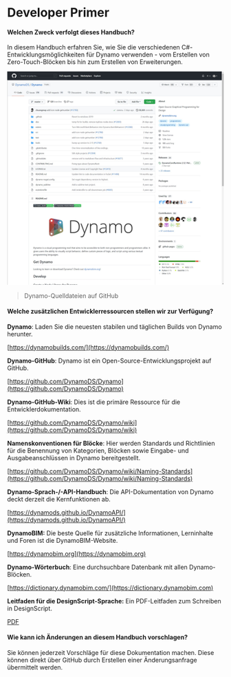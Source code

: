 # Developer Primer

#### Welchen Zweck verfolgt dieses Handbuch? <a href="#what-is-the-purpose-of-this-guide" id="what-is-the-purpose-of-this-guide"></a>

In diesem Handbuch erfahren Sie, wie Sie die verschiedenen C#-Entwicklungsmöglichkeiten für Dynamo verwenden - vom Erstellen von Zero-Touch-Blöcken bis hin zum Erstellen von Erweiterungen.

![Dynamo-Quelldateien auf GitHub](../1-introduction/images/dynamogithub.jpg)

> Dynamo-Quelldateien auf GitHub

#### Welche zusätzlichen Entwicklerressourcen stellen wir zur Verfügung? <a href="#what-additional-online-resources-do-we-provide" id="what-additional-online-resources-do-we-provide"></a>

**Dynamo**: Laden Sie die neuesten stabilen und täglichen Builds von Dynamo herunter.

[https://dynamobuilds.com/](https://dynamobuilds.com/)

**Dynamo-GitHub**: Dynamo ist ein Open-Source-Entwicklungsprojekt auf GitHub.

[https://github.com/DynamoDS/Dynamo](https://github.com/DynamoDS/Dynamo)

**Dynamo-GitHub-Wiki**: Dies ist die primäre Ressource für die Entwicklerdokumentation.

[https://github.com/DynamoDS/Dynamo/wiki](https://github.com/DynamoDS/Dynamo/wiki)

**Namenskonventionen für Blöcke**: Hier werden Standards und Richtlinien für die Benennung von Kategorien, Blöcken sowie Eingabe- und Ausgabeanschlüssen in Dynamo bereitgestellt.

[https://github.com/DynamoDS/Dynamo/wiki/Naming-Standards](https://github.com/DynamoDS/Dynamo/wiki/Naming-Standards)

**Dynamo-Sprach-/-API-Handbuch**: Die API-Dokumentation von Dynamo deckt derzeit die Kernfunktionen ab.

[https://dynamods.github.io/DynamoAPI/](https://dynamods.github.io/DynamoAPI/)

**DynamoBIM:** Die beste Quelle für zusätzliche Informationen, Lerninhalte und Foren ist die DynamoBIM-Website.

[https://dynamobim.org](https://dynamobim.org)

**Dynamo-Wörterbuch**: Eine durchsuchbare Datenbank mit allen Dynamo-Blöcken.

[https://dictionary.dynamobim.com/](https://dictionary.dynamobim.com)

**Leitfaden für die DesignScript-Sprache:** Ein PDF-Leitfaden zum Schreiben in DesignScript.

[PDF](https://dynamobim.org/wp-content/uploads/forum-assets/colin-mccroneautodesk-com/07/10/Dynamo\_language\_guide\_version\_1.pdf)

#### Wie kann ich Änderungen an diesem Handbuch vorschlagen? <a href="#how-can-i-suggest-changes-to-this-guide" id="how-can-i-suggest-changes-to-this-guide"></a>

Sie können jederzeit Vorschläge für diese Dokumentation machen. Diese können direkt über GitHub durch Erstellen einer Änderungsanfrage übermittelt werden.
